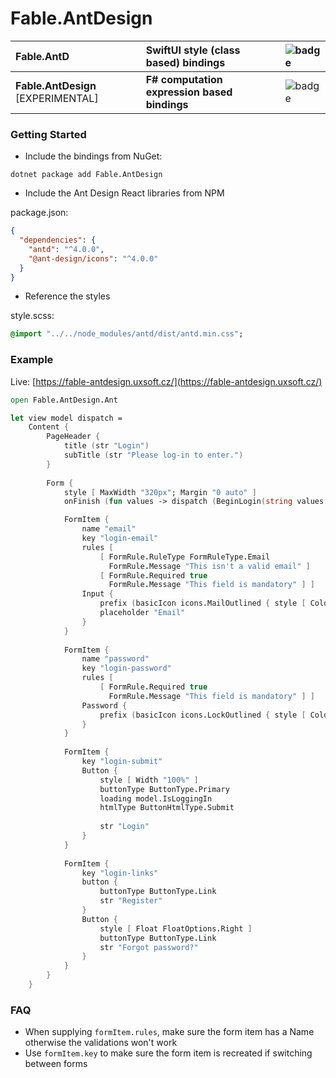 # Fable.AntDesign

| __Fable.AntD__ | __SwiftUI style (class based) bindings__ | <img src="https://buildstats.info/nuget/Fable.AntD" alt="badge"/> |
| :--- | :--- | :--- |
| __Fable.AntDesign__ [EXPERIMENTAL]  | __F# computation expression based bindings__ | <img src="https://buildstats.info/nuget/Fable.AntDesign" alt="badge"/>  |


### Getting Started

- Include the bindings from NuGet:


`dotnet package add Fable.AntDesign`

- Include the Ant Design React libraries from NPM

package.json:
```json
{
  "dependencies": {
    "antd": "^4.0.0",
    "@ant-design/icons": "^4.0.0"
  }
}
```
- Reference the styles

style.scss:
```sass
@import "../../node_modules/antd/dist/antd.min.css";
```

### Example 

Live: [https://fable-antdesign.uxsoft.cz/](https://fable-antdesign.uxsoft.cz/)

```fsharp
open Fable.AntDesign.Ant

let view model dispatch =
    Content {
        PageHeader {
            title (str "Login")
            subTitle (str "Please log-in to enter.")
        }
        
        Form {
            style [ MaxWidth "320px"; Margin "0 auto" ]
            onFinish (fun values -> dispatch (BeginLogin(string values.["username"], string values.["password"])))

            FormItem {
                name "email"
                key "login-email"
                rules [
                    [ FormRule.RuleType FormRuleType.Email 
                      FormRule.Message "This isn't a valid email" ]
                    [ FormRule.Required true
                      FormRule.Message "This field is mandatory" ] ]
                Input {
                    prefix (basicIcon icons.MailOutlined { style [ Color "lightgray" ] })
                    placeholder "Email"
                }
            }
            
            FormItem {
                name "password"
                key "login-password"
                rules [
                    [ FormRule.Required true
                      FormRule.Message "This field is mandatory" ] ]
                Password {
                    prefix (basicIcon icons.LockOutlined { style [ Color "lightgray" ] })
                }
            }
            
            FormItem {
                key "login-submit"
                Button {
                    style [ Width "100%" ]
                    buttonType ButtonType.Primary
                    loading model.IsLoggingIn
                    htmlType ButtonHtmlType.Submit 
                    
                    str "Login"
                }
            }
            
            FormItem {
                key "login-links"
                button {
                    buttonType ButtonType.Link
                    str "Register"
                }
                Button {
                    style [ Float FloatOptions.Right ]
                    buttonType ButtonType.Link
                    str "Forgot password?"
                }
            }
        }
    }
```

### FAQ
- When supplying `formItem.rules`, make sure the form item has a Name otherwise the validations won't work
- Use `formItem.key` to make sure the form item is recreated if switching between forms

